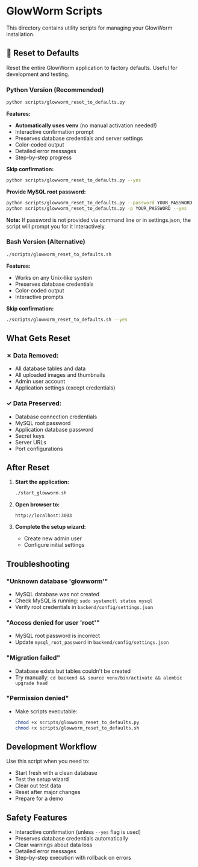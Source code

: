 # GlowWorm Scripts

This directory contains utility scripts for managing your GlowWorm installation.

## 🔄 Reset to Defaults

Reset the entire GlowWorm application to factory defaults. Useful for development and testing.

### Python Version (Recommended)

```bash
python scripts/glowworm_reset_to_defaults.py
```

**Features:**
- **Automatically uses venv** (no manual activation needed!)
- Interactive confirmation prompt
- Preserves database credentials and server settings
- Color-coded output
- Detailed error messages
- Step-by-step progress

**Skip confirmation:**
```bash
python scripts/glowworm_reset_to_defaults.py --yes
```

**Provide MySQL root password:**
```bash
python scripts/glowworm_reset_to_defaults.py --password YOUR_PASSWORD
python scripts/glowworm_reset_to_defaults.py -p YOUR_PASSWORD --yes
```

**Note:** If password is not provided via command line or in settings.json, the script will prompt you for it interactively.

### Bash Version (Alternative)

```bash
./scripts/glowworm_reset_to_defaults.sh
```

**Features:**
- Works on any Unix-like system
- Preserves database credentials
- Color-coded output
- Interactive prompts

**Skip confirmation:**
```bash
./scripts/glowworm_reset_to_defaults.sh --yes
```

## What Gets Reset

### ✗ Data Removed:
- All database tables and data
- All uploaded images and thumbnails
- Admin user account
- Application settings (except credentials)

### ✓ Data Preserved:
- Database connection credentials
- MySQL root password
- Application database password
- Secret keys
- Server URLs
- Port configurations

## After Reset

1. **Start the application:**
   ```bash
   ./start_glowworm.sh
   ```

2. **Open browser to:**
   ```
   http://localhost:3003
   ```

3. **Complete the setup wizard:**
   - Create new admin user
   - Configure initial settings

## Troubleshooting

### "Unknown database 'glowworm'"
- MySQL database was not created
- Check MySQL is running: `sudo systemctl status mysql`
- Verify root credentials in `backend/config/settings.json`

### "Access denied for user 'root'"
- MySQL root password is incorrect
- Update `mysql_root_password` in `backend/config/settings.json`

### "Migration failed"
- Database exists but tables couldn't be created
- Try manually: `cd backend && source venv/bin/activate && alembic upgrade head`

### "Permission denied"
- Make scripts executable:
  ```bash
  chmod +x scripts/glowworm_reset_to_defaults.py
  chmod +x scripts/glowworm_reset_to_defaults.sh
  ```

## Development Workflow

Use this script when you need to:
- Start fresh with a clean database
- Test the setup wizard
- Clear out test data
- Reset after major changes
- Prepare for a demo

## Safety Features

- Interactive confirmation (unless `--yes` flag is used)
- Preserves database credentials automatically
- Clear warnings about data loss
- Detailed error messages
- Step-by-step execution with rollback on errors

